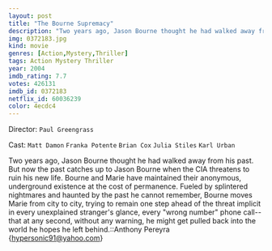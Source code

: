 ```yaml
---
layout: post
title: "The Bourne Supremacy"
description: "Two years ago, Jason Bourne thought he had walked away from his past. But now the past catches up to Jason Bourne when the CIA threatens to ruin his new life. Bourne and Marie have maintained their anonymous, underground existence at the cost of permanence. Fueled by splintered nightmares and haunted by the past he cannot remember, Bourne moves Marie from city to city, trying to remain one step ahead o.."
img: 0372183.jpg
kind: movie
genres: [Action,Mystery,Thriller]
tags: Action Mystery Thriller 
year: 2004
imdb_rating: 7.7
votes: 426131
imdb_id: 0372183
netflix_id: 60036239
color: 4ecdc4
---
```

Director: `Paul Greengrass`  

Cast: `Matt Damon` `Franka Potente` `Brian Cox` `Julia Stiles` `Karl Urban` 

Two years ago, Jason Bourne thought he had walked away from his past. But now the past catches up to Jason Bourne when the CIA threatens to ruin his new life. Bourne and Marie have maintained their anonymous, underground existence at the cost of permanence. Fueled by splintered nightmares and haunted by the past he cannot remember, Bourne moves Marie from city to city, trying to remain one step ahead of the threat implicit in every unexplained stranger's glance, every "wrong number" phone call--that at any second, without any warning, he might get pulled back into the world he hopes he left behind.::Anthony Pereyra {hypersonic91@yahoo.com}